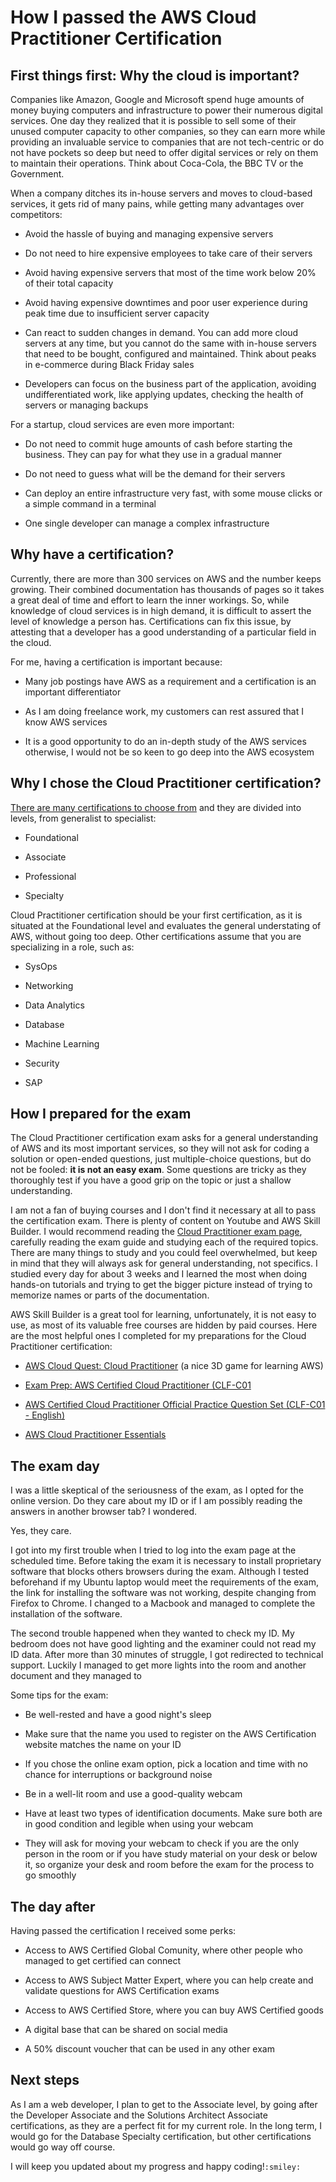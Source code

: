 # How I passed the AWS Cloud Practitioner Certification

## First things first: Why the cloud is important?

Companies like Amazon, Google and Microsoft spend huge amounts of money buying computers and infrastructure to power their numerous digital services. One day they realized that it is possible to sell some of their unused computer capacity to other companies, so they can earn more while providing an invaluable service to companies that are not tech-centric or do not have pockets so deep but need to offer digital services or rely on them to maintain their operations. Think about Coca-Cola, the BBC TV or the Government.

When a company ditches its in-house servers and moves to cloud-based services, it gets rid of many pains, while getting many advantages over competitors:

*   Avoid the hassle of buying and managing expensive servers
    
*   Do not need to hire expensive employees to take care of their servers
    
*   Avoid having expensive servers that most of the time work below 20% of their total capacity
    
*   Avoid having expensive downtimes and poor user experience during peak time due to insufficient server capacity
    
*   Can react to sudden changes in demand. You can add more cloud servers at any time, but you cannot do the same with in-house servers that need to be bought, configured and maintained. Think about peaks in e-commerce during Black Friday sales
    
*   Developers can focus on the business part of the application, avoiding undifferentiated work, like applying updates, checking the health of servers or managing backups
    

For a startup, cloud services are even more important:

*   Do not need to commit huge amounts of cash before starting the business. They can pay for what they use in a gradual manner
    
*   Do not need to guess what will be the demand for their servers
    
*   Can deploy an entire infrastructure very fast, with some mouse clicks or a simple command in a terminal
    
*   One single developer can manage a complex infrastructure
    

## Why have a certification?

Currently, there are more than 300 services on AWS and the number keeps growing. Their combined documentation has thousands of pages so it takes a great deal of time and effort to learn the inner workings. So, while knowledge of cloud services is in high demand, it is difficult to assert the level of knowledge a person has. Certifications can fix this issue, by attesting that a developer has a good understanding of a particular field in the cloud.

For me, having a certification is important because:

*   Many job postings have AWS as a requirement and a certification is an important differentiator
    
*   As I am doing freelance work, my customers can rest assured that I know AWS services
    
*   It is a good opportunity to do an in-depth study of the AWS services otherwise, I would not be so keen to go deep into the AWS ecosystem
    

## Why I chose the Cloud Practitioner certification?

[There are many certifications to choose from](https://aws.amazon.com/certification/) and they are divided into levels, from generalist to specialist:

*   Foundational
    
*   Associate
    
*   Professional
    
*   Specialty
    

Cloud Practitioner certification should be your first certification, as it is situated at the Foundational level and evaluates the general understating of AWS, without going too deep. Other certifications assume that you are specializing in a role, such as:

*   SysOps
    
*   Networking
    
*   Data Analytics
    
*   Database
    
*   Machine Learning
    
*   Security
    
*   SAP
    

## How I prepared for the exam

The Cloud Practitioner certification exam asks for a general understanding of AWS and its most important services, so they will not ask for coding a solution or open-ended questions, just multiple-choice questions, but do not be fooled: **it is not an easy exam**. Some questions are tricky as they thoroughly test if you have a good grip on the topic or just a shallow understanding.

I am not a fan of buying courses and I don't find it necessary at all to pass the certification exam. There is plenty of content on Youtube and AWS Skill Builder. I would recommend reading the [Cloud Practitioner exam page](https://aws.amazon.com/certification/certified-cloud-practitioner/), carefully reading the exam guide and studying each of the required topics. There are many things to study and you could feel overwhelmed, but keep in mind that they will always ask for general understanding, not specifics. I studied every day for about 3 weeks and I learned the most when doing hands-on tutorials and trying to get the bigger picture instead of trying to memorize names or parts of the documentation.

AWS Skill Builder is a great tool for learning, unfortunately, it is not easy to use, as most of its valuable free courses are hidden by paid courses. Here are the most helpful ones I completed for my preparations for the Cloud Practitioner certification:

*   [AWS Cloud Quest: Cloud Practitioner](https://explore.skillbuilder.aws/learn/course/11458/aws-cloud-quest-cloud-practitioner) (a nice 3D game for learning AWS)
    
*   [Exam Prep: AWS Certified Cloud Practitioner (CLF-C01](https://explore.skillbuilder.aws/learn/course/9449/exam-prep-aws-certified-cloud-practitioner-clf-c01)
    
*   [AWS Certified Cloud Practitioner Official Practice Question Set (CLF-C01 - English)](https://explore.skillbuilder.aws/learn/course/12483/aws-certified-cloud-practitioner-official-practice-question-set-clf-c01-english)
    
*   [AWS Cloud Practitioner Essentials](https://explore.skillbuilder.aws/learn/course/134/aws-cloud-practitioner-essentials)
    

## The exam day

I was a little skeptical of the seriousness of the exam, as I opted for the online version. Do they care about my ID or if I am possibly reading the answers in another browser tab? I wondered.

Yes, they care.

I got into my first trouble when I tried to log into the exam page at the scheduled time. Before taking the exam it is necessary to install proprietary software that blocks others browsers during the exam. Although I tested beforehand if my Ubuntu laptop would meet the requirements of the exam, the link for installing the software was not working, despite changing from Firefox to Chrome. I changed to a Macbook and managed to complete the installation of the software.

The second trouble happened when they wanted to check my ID. My bedroom does not have good lighting and the examiner could not read my ID data. After more than 30 minutes of struggle, I got redirected to technical support. Luckily I managed to get more lights into the room and another document and they managed to

Some tips for the exam:

*   Be well-rested and have a good night's sleep
    
*   Make sure that the name you used to register on the AWS Certification website matches the name on your ID
    
*   If you chose the online exam option, pick a location and time with no chance for interruptions or background noise
    
*   Be in a well-lit room and use a good-quality webcam
    
*   Have at least two types of identification documents. Make sure both are in good condition and legible when using your webcam
    
*   They will ask for moving your webcam to check if you are the only person in the room or if you have study material on your desk or below it, so organize your desk and room before the exam for the process to go smoothly
    

## The day after

Having passed the certification I received some perks:

*   Access to AWS Certified Global Comunity, where other people who managed to get certified can connect
    
*   Access to AWS Subject Matter Expert, where you can help create and validate questions for AWS Certification exams
    
*   Access to AWS Certified Store, where you can buy AWS Certified goods
    
*   A digital base that can be shared on social media
    
*   A 50% discount voucher that can be used in any other exam
    

## Next steps

As I am a web developer, I plan to get to the Associate level, by going after the Developer Associate and the Solutions Architect Associate certifications, as they are a perfect fit for my current role. In the long term, I would go for the Database Specialty certification, but other certifications would go way off course.

I will keep you updated about my progress and happy coding!`:smiley:`